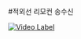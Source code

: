 #적외선 리모컨 송수신




[![Video Label](http://img.youtube.com/vi/cthF1d_jvZs/0.jpg)](https://youtu.be/cthF1d_jvZs)
